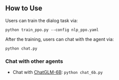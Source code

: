 ## How to Use

Users can train the dialog task via:

```shell
python train_ppo.py --config nlp_ppo.yaml
```

After the training, users can chat with the agent via:

```shell
python chat.py
```


### Chat with other agents

- Chat with [ChatGLM-6B](https://github.com/THUDM/ChatGLM-6B): `python chat_6b.py`